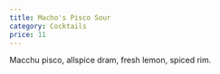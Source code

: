 ```yaml
---
title: Macho's Pisco Sour
category: Cocktails
price: 11
---
```


Macchu pisco, allspice dram, fresh lemon, spiced rim.
